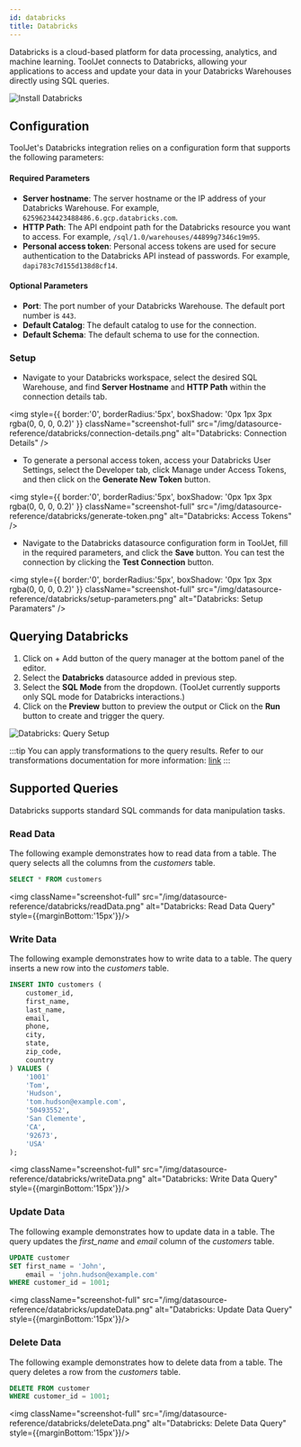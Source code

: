 ```yaml
---
id: databricks
title: Databricks
---
```


Databricks is a cloud-based platform for data processing, analytics, and machine learning. ToolJet connects to Databricks, allowing your applications to access and update your data in your Databricks Warehouses directly using SQL queries.

<div style={{textAlign: 'center'}}>
    <img style={{ border:'0', borderRadius:'5px', boxShadow: '0px 1px 3px rgba(0, 0, 0, 0.2)' }} className="screenshot-full" src="/img/datasource-reference/databricks/install.gif" alt="Install Databricks" />
</div>

<div>

## Configuration

ToolJet's Databricks integration relies on a configuration form that supports the following parameters:

#### Required Parameters

- **Server hostname**: The server hostname or the IP address of your Databricks Warehouse. For example, `62596234423488486.6.gcp.databricks.com`.
- **HTTP Path**: The API endpoint path for the Databricks resource you want to access. For example, `/sql/1.0/warehouses/44899g7346c19m95`.
- **Personal access token**: Personal access tokens are used for secure authentication to the Databricks API instead of passwords. For example, `dapi783c7d155d138d8cf14`.

#### Optional Parameters

- **Port**: The port number of your Databricks Warehouse. The default port number is `443`.
- **Default Catalog**: The default catalog to use for the connection.
- **Default Schema**: The default schema to use for the connection.

### Setup

- Navigate to your Databricks workspace, select the desired SQL Warehouse, and find **Server Hostname** and **HTTP Path** within the connection details tab.

<img style={{ border:'0', borderRadius:'5px', boxShadow: '0px 1px 3px rgba(0, 0, 0, 0.2)' }} className="screenshot-full" src="/img/datasource-reference/databricks/connection-details.png" alt="Databricks: Connection Details" />

- To generate a personal access token, access your Databricks User Settings, select the Developer tab, click Manage under Access Tokens, and then click on the **Generate New Token** button.

<img style={{ border:'0', borderRadius:'5px', boxShadow: '0px 1px 3px rgba(0, 0, 0, 0.2)' }} className="screenshot-full" src="/img/datasource-reference/databricks/generate-token.png" alt="Databricks: Access Tokens" />

- Navigate to the Databricks datasource configuration form in ToolJet, fill in the required parameters, and click the **Save** button. You can test the connection by clicking the **Test Connection** button.

<img style={{ border:'0', borderRadius:'5px', boxShadow: '0px 1px 3px rgba(0, 0, 0, 0.2)' }} className="screenshot-full" src="/img/datasource-reference/databricks/setup-parameters.png" alt="Databricks: Setup Paramaters" />

</div>

<div>

## Querying Databricks

1. Click on + Add button of the query manager at the bottom panel of the editor.
2. Select the **Databricks** datasource added in previous step.
3. Select the **SQL Mode** from the dropdown. (ToolJet currently supports only SQL mode for Databricks interactions.)
4. Click on the **Preview** button to preview the output or Click on the **Run** button to create and trigger the query.

<div style={{textAlign: 'center'}}>

<img className="screenshot-full" src="/img/datasource-reference/databricks/add-query.gif" alt="Databricks: Query Setup" />

</div>


:::tip
You can apply transformations to the query results. Refer to our transformations documentation for more information: [link](/docs/tutorial/transformations)
:::

</div>

<div>

## Supported Queries

Databricks supports standard SQL commands for data manipulation tasks.

### Read Data 

The following example demonstrates how to read data from a table. The query selects all the columns from the *customers* table.

```sql
SELECT * FROM customers 
```

<img className="screenshot-full" src="/img/datasource-reference/databricks/readData.png" alt="Databricks: Read Data Query" style={{marginBottom:'15px'}}/>

### Write Data 

The following example demonstrates how to write data to a table. The query inserts a new row into the *customers* table.

```sql
INSERT INTO customers (
    customer_id,
    first_name,
    last_name,
    email,
    phone,
    city,
    state,
    zip_code,
    country
) VALUES ( 
    '1001'
    'Tom', 
    'Hudson', 
    'tom.hudson@example.com', 
    '50493552', 
    'San Clemente', 
    'CA',
    '92673',
    'USA'
);
```

<img className="screenshot-full" src="/img/datasource-reference/databricks/writeData.png" alt="Databricks: Write Data Query" style={{marginBottom:'15px'}}/>

### Update Data 

The following example demonstrates how to update data in a table. The query updates the *first_name* and *email* column of the *customers* table.

```sql
UPDATE customer
SET first_name = 'John',
    email = 'john.hudson@example.com'
WHERE customer_id = 1001;
```

<img className="screenshot-full" src="/img/datasource-reference/databricks/updateData.png" alt="Databricks: Update Data Query" style={{marginBottom:'15px'}}/>

### Delete Data

The following example demonstrates how to delete data from a table. The query deletes a row from the *customers* table.

```sql
DELETE FROM customer
WHERE customer_id = 1001;
```

<img className="screenshot-full" src="/img/datasource-reference/databricks/deleteData.png" alt="Databricks: Delete Data Query" style={{marginBottom:'15px'}}/>

</div>